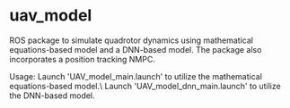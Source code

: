 # uav_model
ROS package to simulate quadrotor dynamics using mathematical equations-based model and a DNN-based model. The package also incorporates a position tracking NMPC.

Usage:
Launch 'UAV_model_main.launch' to utilize the mathematical equations-based model.\\
Launch 'UAV_model_dnn_main.launch' to utilize the DNN-based model.


